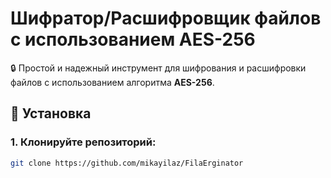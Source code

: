 # Шифратор/Расшифровщик файлов с использованием AES-256

🔒 Простой и надежный инструмент для шифрования и расшифровки файлов с использованием алгоритма **AES-256**.

## 🚀 Установка

### 1. Клонируйте репозиторий:

```bash
git clone https://github.com/mikayilaz/FilaErginator
